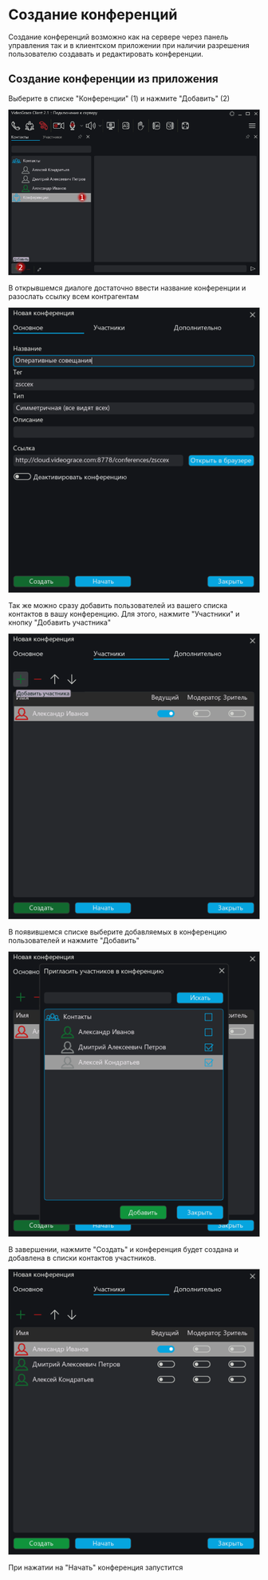 # Создание конференций

Создание конференций возможно как на сервере через панель управления так и в клиентском приложении при наличии разрешения пользователю создавать и редактировать конференции.

## Создание конференции из приложения

Выберите в списке "Конференции" (1) и нажмите "Добавить" (2)

![Создание конференции шаг 1](../img/confcr1.png)

В открывшемся диалоге достаточно ввести название конференции и разослать ссылку всем контрагентам

![Создание конференции шаг 2](../img/confcr2.png)

Так же можно сразу добавить пользователей из вашего списка контактов в вашу конференцию. Для этого, нажмите "Участники" и кнопку "Добавить участника"

![Создание конференции шаг 3](../img/confcr3.png)

В появившемся списке выберите добавляемых в конференцию пользователей и нажмите "Добавить"

![Создание конференции шаг 4](../img/confcr4.png)

В завершении, нажмите "Создать" и конференция будет создана и добавлена в списки контактов участников.

![Создание конференции шаг 5](../img/confcr5.png)

При нажатии на "Начать" конференция запустится
